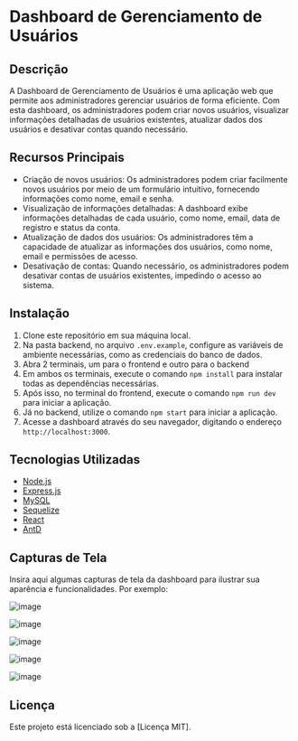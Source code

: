 # Dashboard de Gerenciamento de Usuários

## Descrição

A Dashboard de Gerenciamento de Usuários é uma aplicação web que permite aos administradores gerenciar usuários de forma eficiente. Com esta dashboard, os administradores podem criar novos usuários, visualizar informações detalhadas de usuários existentes, atualizar dados dos usuários e desativar contas quando necessário.

## Recursos Principais

- Criação de novos usuários: Os administradores podem criar facilmente novos usuários por meio de um formulário intuitivo, fornecendo informações como nome, email e senha.
- Visualização de informações detalhadas: A dashboard exibe informações detalhadas de cada usuário, como nome, email, data de registro e status da conta.
- Atualização de dados dos usuários: Os administradores têm a capacidade de atualizar as informações dos usuários, como nome, email e permissões de acesso.
- Desativação de contas: Quando necessário, os administradores podem desativar contas de usuários existentes, impedindo o acesso ao sistema.

## Instalação

1. Clone este repositório em sua máquina local.
2. Na pasta backend, no arquivo `.env.example`, configure as variáveis de ambiente necessárias, como as credenciais do banco de dados.
3. Abra 2 terminais, um para o frontend e outro para o backend
4. Em ambos os terminais, execute o comando `npm install` para instalar todas as dependências necessárias.
5. Após isso, no terminal do frontend, execute o comando `npm run dev` para iniciar a aplicação.
6. Já no backend, utilize o comando `npm start` para iniciar a aplicação.
8. Acesse a dashboard através do seu navegador, digitando o endereço `http://localhost:3000`.

## Tecnologias Utilizadas

- [Node.js](https://nodejs.org)
- [Express.js](https://expressjs.com)
- [MySQL](https://www.mysql.com/)
- [Sequelize](https://sequelize.org/)
- [React](https://reactjs.org)
- [AntD](https://ant.design/)

## Capturas de Tela

Insira aqui algumas capturas de tela da dashboard para ilustrar sua aparência e funcionalidades. Por exemplo:

![image](https://github.com/saantanavitor/case-fc/assets/115433447/921cca57-e42c-4f95-90cf-b6a46e62e9f7)

![image](https://github.com/saantanavitor/case-fc/assets/115433447/769aecd0-9f97-471b-b2e6-750e24589546)

![image](https://github.com/saantanavitor/case-fc/assets/115433447/ae750f74-9e2a-4dc0-a19c-6a46446acfa7)

![image](https://github.com/saantanavitor/case-fc/assets/115433447/a37fd669-24b3-4341-9ef4-330ba6e2a7e9)

![image](https://github.com/saantanavitor/case-fc/assets/115433447/2e34bf33-faa6-402a-a7bb-63dda8b45d04)

## Licença

Este projeto está licenciado sob a [Licença MIT].
